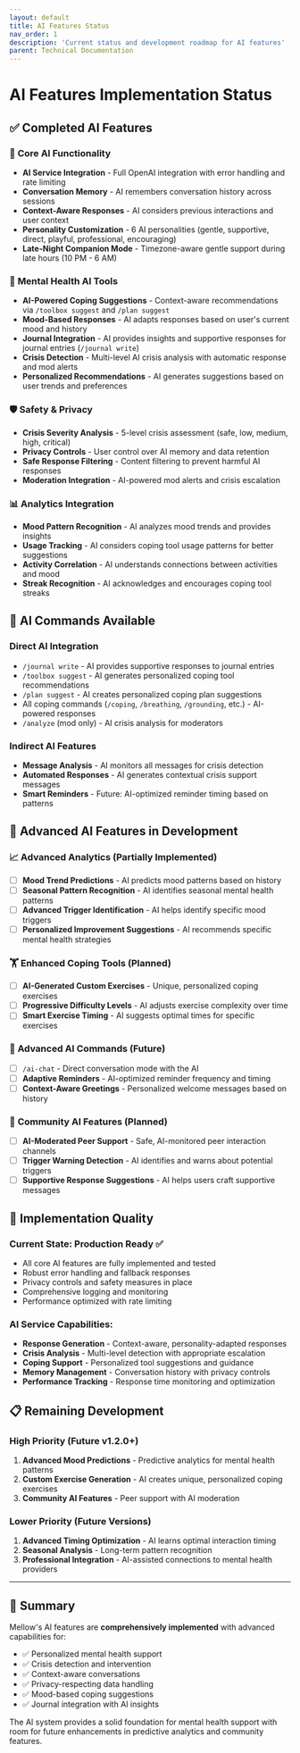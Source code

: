 ```yaml
---
layout: default
title: AI Features Status
nav_order: 1
description: 'Current status and development roadmap for AI features'
parent: Technical Documentation
---
```


# AI Features Implementation Status

## ✅ **Completed AI Features**

### 🧠 **Core AI Functionality**

-   **AI Service Integration** - Full OpenAI integration with error handling and rate limiting
-   **Conversation Memory** - AI remembers conversation history across sessions
-   **Context-Aware Responses** - AI considers previous interactions and user context
-   **Personality Customization** - 6 AI personalities (gentle, supportive, direct, playful, professional, encouraging)
-   **Late-Night Companion Mode** - Timezone-aware gentle support during late hours (10 PM - 6 AM)

### 🧘 **Mental Health AI Tools**

-   **AI-Powered Coping Suggestions** - Context-aware recommendations via `/toolbox suggest` and `/plan suggest`
-   **Mood-Based Responses** - AI adapts responses based on user's current mood and history
-   **Journal Integration** - AI provides insights and supportive responses for journal entries (`/journal write`)
-   **Crisis Detection** - Multi-level AI crisis analysis with automatic response and mod alerts
-   **Personalized Recommendations** - AI generates suggestions based on user trends and preferences

### 🛡️ **Safety & Privacy**

-   **Crisis Severity Analysis** - 5-level crisis assessment (safe, low, medium, high, critical)
-   **Privacy Controls** - User control over AI memory and data retention
-   **Safe Response Filtering** - Content filtering to prevent harmful AI responses
-   **Moderation Integration** - AI-powered mod alerts and crisis escalation

### 📊 **Analytics Integration**

-   **Mood Pattern Recognition** - AI analyzes mood trends and provides insights
-   **Usage Tracking** - AI considers coping tool usage patterns for better suggestions
-   **Activity Correlation** - AI understands connections between activities and mood
-   **Streak Recognition** - AI acknowledges and encourages coping tool streaks

## 🧪 **AI Commands Available**

### Direct AI Integration

-   `/journal write` - AI provides supportive responses to journal entries
-   `/toolbox suggest` - AI generates personalized coping tool recommendations
-   `/plan suggest` - AI creates personalized coping plan suggestions
-   All coping commands (`/coping`, `/breathing`, `/grounding`, etc.) - AI-powered responses
-   `/analyze` (mod only) - AI crisis analysis for moderators

### Indirect AI Features

-   **Message Analysis** - AI monitors all messages for crisis detection
-   **Automated Responses** - AI generates contextual crisis support messages
-   **Smart Reminders** - Future: AI-optimized reminder timing based on patterns

## 🔬 **Advanced AI Features in Development**

### 📈 **Advanced Analytics** (Partially Implemented)

-   [ ] **Mood Trend Predictions** - AI predicts mood patterns based on history
-   [ ] **Seasonal Pattern Recognition** - AI identifies seasonal mental health patterns
-   [ ] **Advanced Trigger Identification** - AI helps identify specific mood triggers
-   [ ] **Personalized Improvement Suggestions** - AI recommends specific mental health strategies

### 🏋️ **Enhanced Coping Tools** (Planned)

-   [ ] **AI-Generated Custom Exercises** - Unique, personalized coping exercises
-   [ ] **Progressive Difficulty Levels** - AI adjusts exercise complexity over time
-   [ ] **Smart Exercise Timing** - AI suggests optimal times for specific exercises

### 🤖 **Advanced AI Commands** (Future)

-   [ ] `/ai-chat` - Direct conversation mode with the AI
-   [ ] **Adaptive Reminders** - AI-optimized reminder frequency and timing
-   [ ] **Context-Aware Greetings** - Personalized welcome messages based on history

### 👥 **Community AI Features** (Planned)

-   [ ] **AI-Moderated Peer Support** - Safe, AI-monitored peer interaction channels
-   [ ] **Trigger Warning Detection** - AI identifies and warns about potential triggers
-   [ ] **Supportive Response Suggestions** - AI helps users craft supportive messages

## 🎯 **Implementation Quality**

### Current State: **Production Ready** ✅

-   All core AI features are fully implemented and tested
-   Robust error handling and fallback responses
-   Privacy controls and safety measures in place
-   Comprehensive logging and monitoring
-   Performance optimized with rate limiting

### AI Service Capabilities:

-   **Response Generation** - Context-aware, personality-adapted responses
-   **Crisis Analysis** - Multi-level detection with appropriate escalation
-   **Coping Support** - Personalized tool suggestions and guidance
-   **Memory Management** - Conversation history with privacy controls
-   **Performance Tracking** - Response time monitoring and optimization

## 📋 **Remaining Development**

### High Priority (Future v1.2.0+)

1. **Advanced Mood Predictions** - Predictive analytics for mental health patterns
2. **Custom Exercise Generation** - AI creates unique, personalized coping exercises
3. **Community AI Features** - Peer support with AI moderation

### Lower Priority (Future Versions)

1. **Advanced Timing Optimization** - AI learns optimal interaction timing
2. **Seasonal Analysis** - Long-term pattern recognition
3. **Professional Integration** - AI-assisted connections to mental health providers

---

## 🎉 **Summary**

Mellow's AI features are **comprehensively implemented** with advanced capabilities for:

-   ✅ Personalized mental health support
-   ✅ Crisis detection and intervention
-   ✅ Context-aware conversations
-   ✅ Privacy-respecting data handling
-   ✅ Mood-based coping suggestions
-   ✅ Journal integration with AI insights

The AI system provides a solid foundation for mental health support with room for future enhancements in predictive analytics and community features.
